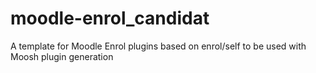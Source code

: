# moodle-enrol_candidat
A template for Moodle Enrol plugins based on enrol/self to be used with Moosh plugin generation
